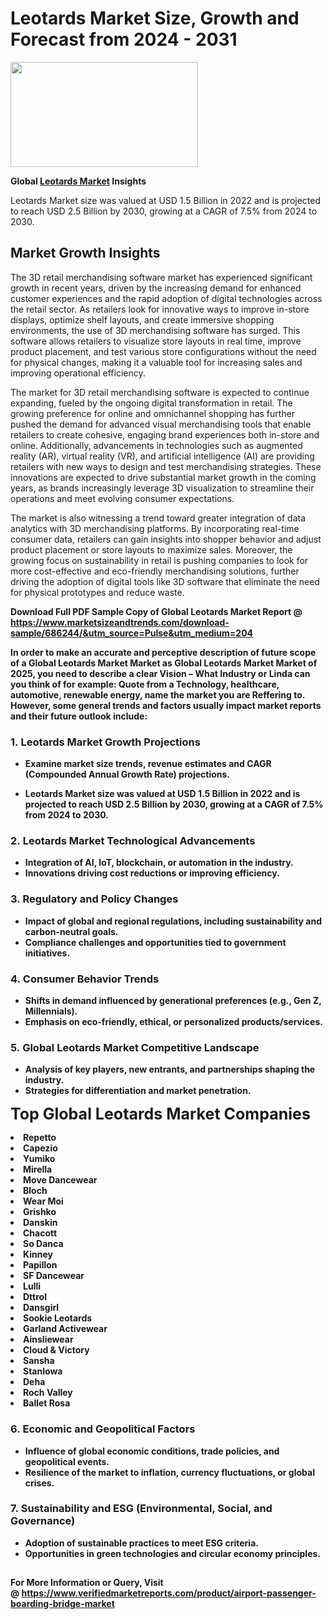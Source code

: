 <H1>Leotards Market Size, Growth and Forecast from 2024 - 2031</H1><img class="aligncenter size-medium wp-image-584254" src="https://thirdeyenews.in/wp-content/uploads/2024/09/Global-Market-Research-300x168.jpeg" alt="" width="300" height="168" /><p><strong>Global&nbsp;<a href="https://www.marketsizeandtrends.com/download-sample/686244/&amp;utm_source=Pulse&amp;utm_medium=204">Leotards Market</a> Insights</strong></p><p>Leotards Market size was valued at USD 1.5 Billion in 2022 and is projected to reach USD 2.5 Billion by 2030, growing at a CAGR of 7.5% from 2024 to 2030.</p><p><h2>Market Growth Insights</h2> <p>The 3D retail merchandising software market has experienced significant growth in recent years, driven by the increasing demand for enhanced customer experiences and the rapid adoption of digital technologies across the retail sector. As retailers look for innovative ways to improve in-store displays, optimize shelf layouts, and create immersive shopping environments, the use of 3D merchandising software has surged. This software allows retailers to visualize store layouts in real time, improve product placement, and test various store configurations without the need for physical changes, making it a valuable tool for increasing sales and improving operational efficiency.</p> <p><strong></strong></p> <p>The market for 3D retail merchandising software is expected to continue expanding, fueled by the ongoing digital transformation in retail. The growing preference for online and omnichannel shopping has further pushed the demand for advanced visual merchandising tools that enable retailers to create cohesive, engaging brand experiences both in-store and online. Additionally, advancements in technologies such as augmented reality (AR), virtual reality (VR), and artificial intelligence (AI) are providing retailers with new ways to design and test merchandising strategies. These innovations are expected to drive substantial market growth in the coming years, as brands increasingly leverage 3D visualization to streamline their operations and meet evolving consumer expectations.</p> <p>The market is also witnessing a trend toward greater integration of data analytics with 3D merchandising platforms. By incorporating real-time consumer data, retailers can gain insights into shopper behavior and adjust product placement or store layouts to maximize sales. Moreover, the growing focus on sustainability in retail is pushing companies to look for more cost-effective and eco-friendly merchandising solutions, further driving the adoption of digital tools like 3D software that eliminate the need for physical prototypes and reduce waste.</p> <p><strong></p><p><span class=""><strong>Download Full PDF Sample Copy of Global Leotards Market Report</strong> @ <a href="https://www.marketsizeandtrends.com/download-sample/686244/&amp;utm_source=Pulse&amp;utm_medium=204" target="_blank">https://www.marketsizeandtrends.com/download-sample/686244/&amp;utm_source=Pulse&amp;utm_medium=204</a></span></p><p>In order to make an accurate and perceptive description of future scope of a Global&nbsp;Leotards Market Market as Global&nbsp;Leotards Market Market of 2025, you need to describe a clear Vision &ndash; What Industry or Linda can you think of for example: Quote from a Technology, healthcare, automotive, renewable energy, name the market you are Reffering to. However, some general trends and factors usually impact market reports and their future outlook include:</p><h3>1.&nbsp;<strong>Leotards Market Growth Projections</strong></h3><ul><li>Examine market size trends, revenue estimates and CAGR (Compounded Annual Growth Rate) projections.</li><li><p>Leotards Market size was valued at USD 1.5 Billion in 2022 and is projected to reach USD 2.5 Billion by 2030, growing at a CAGR of 7.5% from 2024 to 2030.</p></li></ul><h3>2.&nbsp;<strong>Leotards Market Technological Advancements</strong></h3><ul><li>Integration of AI, IoT, blockchain, or automation in the industry.</li><li>Innovations driving cost reductions or improving efficiency.</li></ul><h3>3.&nbsp;<strong>Regulatory and Policy Changes</strong></h3><ul><li>Impact of global and regional regulations, including sustainability and carbon-neutral goals.</li><li>Compliance challenges and opportunities tied to government initiatives.</li></ul><h3>4.&nbsp;<strong>Consumer Behavior Trends</strong></h3><ul><li>Shifts in demand influenced by generational preferences (e.g., Gen Z, Millennials).</li><li>Emphasis on eco-friendly, ethical, or personalized products/services.</li></ul><h3>5.&nbsp;<strong>Global Leotards Market Competitive Landscape</strong></h3><ul><li>Analysis of key players, new entrants, and partnerships shaping the industry.</li><li>Strategies for differentiation and market penetration.</li></ul><p data-pm-slice="1 1 []"><span style="color: inherit; font-family: inherit; font-size: 25px;">Top Global Leotards Market Companies</span></p><div class="" data-test-id=""><p><li>Repetto</li><li> Capezio</li><li> Yumiko</li><li> Mirella</li><li> Move Dancewear</li><li> Bloch</li><li> Wear Moi</li><li> Grishko</li><li> Danskin</li><li> Chacott</li><li> So Danca</li><li> Kinney</li><li> Papillon</li><li> SF Dancewear</li><li> Lulli</li><li> Dttrol</li><li> Dansgirl</li><li> Sookie Leotards</li><li> Garland Activewear</li><li> Ainsliewear</li><li> Cloud & Victory</li><li> Sansha</li><li> Stanlowa</li><li> Deha</li><li> Roch Valley</li><li> Ballet Rosa</li></p></div><h3>6.&nbsp;<strong>Economic and Geopolitical Factors</strong></h3><ul><li>Influence of global economic conditions, trade policies, and geopolitical events.</li><li>Resilience of the market to inflation, currency fluctuations, or global crises.</li></ul><h3>7.&nbsp;<strong>Sustainability and ESG (Environmental, Social, and Governance)</strong></h3><ul><li>Adoption of sustainable practices to meet ESG criteria.</li><li>Opportunities in green technologies and circular economy principles.</li></ul><h2><strong style="font-size: 14px;">For More Information or Query, Visit @&nbsp;</strong><a style="background-color: #ffffff; font-size: 14px;" href="https://www.marketsizeandtrends.com/report/leotards-market/" target="_blank">https://www.verifiedmarketreports.com/product/airport-passenger-boarding-bridge-market</a></h2>
